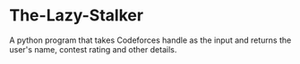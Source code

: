 # The-Lazy-Stalker
A python program that takes Codeforces handle as the input and returns the user's name, contest rating and other details.
